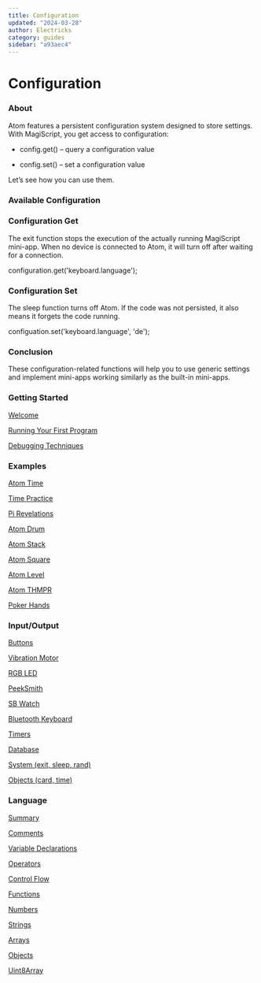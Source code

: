 ```yaml
---
title: Configuration
updated: "2024-03-28"
author: Electricks
category: guides
sidebar: "a93aec4"
---
```


# Configuration

### About

Atom features a persistent configuration system designed to store settings. With MagiScript, you get access to configuration:

- config.get() – query a configuration value

- config.set() – set a configuration value

Let’s see how you can use them.

### Available Configuration

### Configuration Get

The exit function stops the execution of the actually running MagiScript mini-app. When no device is connected to Atom, it will turn off after waiting for a connection.

configuration.get('keyboard.language');

### Configuration Set

The sleep function turns off Atom. If the code was not persisted, it also means it forgets the code running.

configuation.set('keyboard.language', 'de');

### Conclusion

These configuration-related functions will help you to use generic settings and implement mini-apps working similarly as the built-in mini-apps.

### Getting Started

[Welcome](https://electricks.info/docs/magiscript/)

[Running Your First Program](https://electricks.info/docs/magiscript/running-your-first-program/)

[Debugging Techniques](https://electricks.info/docs/magiscript/debugging-techniques/)

### Examples

[Atom Time](https://electricks.info/docs/magiscript/atomtime/)

[Time Practice](https://electricks.info/docs/magiscript/time-practice/)

[Pi Revelations](https://electricks.info/docs/magiscript/pi-revelations/)

[Atom Drum](https://electricks.info/docs/magiscript/atomdrum/)

[Atom Stack](https://electricks.info/docs/magiscript/atom-stack/)

[Atom Square](https://electricks.info/docs/magiscript/atom-square/)

[Atom Level](https://electricks.info/docs/magiscript/level-tool/)

[Atom THMPR](https://electricks.info/docs/magiscript/atom-thmpr/)

[Poker Hands](https://electricks.info/docs/magiscript/poker-hands/)

### Input/Output

[Buttons](https://electricks.info/docs/magiscript/buttons/)

[Vibration Motor](https://electricks.info/docs/magiscript/vibration-motor/)

[RGB LED](https://electricks.info/docs/magiscript/rgb-led/)

[PeekSmith](https://electricks.info/docs/magiscript/peeksmith/)

[SB Watch](https://electricks.info/docs/magiscript/sb-watch/)

[Bluetooth Keyboard](https://electricks.info/docs/magiscript/bluetooth-keyboard/)

[Timers](https://electricks.info/docs/magiscript/timers/)

[Database](https://electricks.info/docs/magiscript/database/)

[System (exit, sleep, rand)](https://electricks.info/docs/magiscript/system/)

[Objects (card, time)](https://electricks.info/docs/magiscript/magic-objects/)

### Language

[Summary](https://electricks.info/docs/magiscript/language/)

[Comments](https://electricks.info/docs/magiscript/comments/)

[Variable Declarations](https://electricks.info/docs/magiscript/variable-declarations/)

[Operators](https://electricks.info/docs/magiscript/operators/)

[Control Flow](https://electricks.info/docs/magiscript/control-flow/)

[Functions](https://electricks.info/docs/magiscript/functions/)

[Numbers](https://electricks.info/docs/magiscript/numbers/)

[Strings](https://electricks.info/docs/magiscript/strings/)

[Arrays](https://electricks.info/docs/magiscript/arrays/)

[Objects](https://electricks.info/docs/magiscript/objects/)

[Uint8Array](https://electricks.info/docs/magiscript/uint8array/)